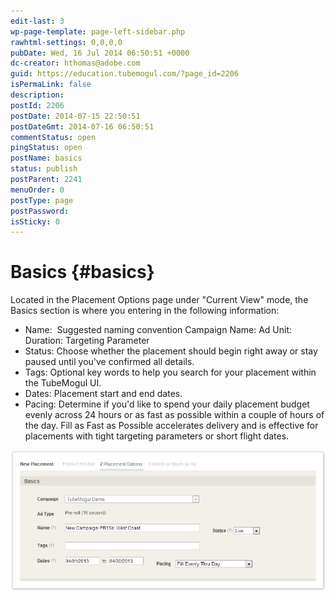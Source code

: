 ```yaml
---
edit-last: 3
wp-page-template: page-left-sidebar.php
rawhtml-settings: 0,0,0,0
pubDate: Wed, 16 Jul 2014 06:50:51 +0000
dc-creator: hthomas@adobe.com
guid: https://education.tubemogul.com/?page_id=2206
isPermaLink: false
description: 
postId: 2206
postDate: 2014-07-15 22:50:51
postDateGmt: 2014-07-16 06:50:51
commentStatus: open
pingStatus: open
postName: basics
status: publish
postParent: 2241
menuOrder: 0
postType: page
postPassword: 
isSticky: 0
---
```


# Basics {#basics}

Located in the Placement Options page under "Current View" mode, the Basics section is where you entering in the following information:

* Name: &nbsp;Suggested naming convention&nbsp;Campaign Name: Ad Unit: Duration: Targeting Parameter
* Status: Choose whether the placement should begin right away or stay paused until you've confirmed all details.
* Tags: Optional key words to help you search for your placement within the TubeMogul UI.
* Dates: Placement start and end dates.
* Pacing: Determine if you'd like to spend your daily placement budget evenly across 24 hours or as fast as possible within a couple of hours of the day. Fill as Fast as Possible accelerates delivery and is effective for placements with tight targeting parameters or short flight dates.

[ ![image2013-3-25 11-35-37](assets/image2013-3-25-11-35-37.jpeg)](assets/image2013-3-25-11-35-37.jpeg) 